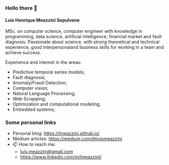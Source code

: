 ### Hello there 👋

#### Luis Henrique Meazzini Sepulvene
MSc. on computer science, computer engineer with knowledge in programming, data science, artificial intelligence, financial market and fault diagnosis. Passionate about science, with strong theoretical and technical experience, good interpersonaland business skills for working in a team and achieve success.

Experience and interest in the areas:

- Predictive temporal series models;
- Fault diagnosis;
- Anomaly/Fraud Detection;
- Computer vision;
- Natural Language Processing;
- Web Scrapping;
- Optimization and computational modeling;
- Embedded systems;

### Some personal links
- Personal blog: https://lmeazzini.github.io/
- Medium articles: https://medium.com/@luismeazzini
- 📫 How to reach me:
  - luis.meazzini@gmail.com
  - https://www.linkedin.com/in/lmeazzini/
